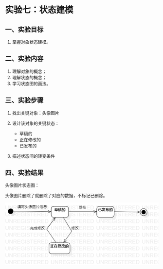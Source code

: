 # 实验七：状态建模

## 一、实验目标

1. 掌握对象状态建模。

## 二、实验内容

1. 理解对象的概念；
2. 理解状态的概念；
3. 学习状态图的画法。

## 三、实验步骤

1. 找出关键对象：头像图片

2. 设计该对象的关键状态：
   - 草稿的
   - 正在修改的
   - 已发布的
3. 描述状态间的转变条件

## 四、实验结果

头像图片状态图：

头像图片删除了就删除了对应的数据，不标记已删除。

![](./image/StatechartDiagram1.png)